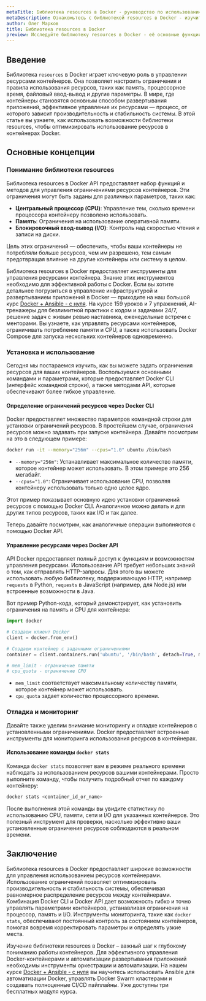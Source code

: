 ```yaml
---
metaTitle: Библиотека resources в Docker - руководство по использованию
metaDescription: Ознакомьтесь с библиотекой resources в Docker - изучите основные функции и методы управления ресурсами контейнера
author: Олег Марков
title: Библиотека resources в Docker
preview: Исследуйте библиотеку resources в Docker - её основные функции и особенности управления ресурсами контейнера. Узнайте, как оптимизировать вашу разработку с помощью этой библиотеки
---
```


## Введение

Библиотека `resources` в Docker играет ключевую роль в управлении ресурсами контейнеров. Она позволяет настроить ограничения и правила использования ресурсов, таких как память, процессорное время, файловый ввод-вывод и другие параметры. В мире, где контейнеры становятся основным способом развертывания приложений, эффективное управление их ресурсами — процесс, от которого зависит производительность и стабильность системы. В этой статье вы узнаете, как использовать возможности библиотеки resources, чтобы оптимизировать использование ресурсов в контейнерах Docker.

## Основные концепции

### Понимание библиотеки resources

Библиотека resources в Docker API предоставляет набор функций и методов для управления ограничениями ресурсов контейнеров. Эти ограничения могут быть заданы для различных параметров, таких как:

- **Центральный процессор (CPU)**: Управление тем, сколько времени процессора контейнеру позволено использовать.
- **Память**: Ограничения на использование оперативной памяти.
- **Блокировочный ввод-вывод (I/O)**: Контроль над скоростью чтения и записи на диски.

Цель этих ограничений — обеспечить, чтобы ваши контейнеры не потребляли больше ресурсов, чем им разрешено, тем самым предотвращая влияние на другие контейнеры или систему в целом.

Библиотека resources в Docker предоставляет инструменты для управления ресурсами контейнера. Знание этих инструментов необходимо для эффективной работы с Docker. Если вы хотите детальнее погрузиться в управление инфраструктурой и развертыванием приложений в Docker — приходите на наш большой курс [Docker + Ansible - с нуля](https://purpleschool.ru/course/docker). На курсе 159 уроков и 7 упражнений, AI-тренажеры для безлимитной практики с кодом и задачами 24/7, решение задач с живым ревью наставника, еженедельные встречи с менторами. Вы узнаете, как управлять ресурсами контейнеров, ограничивать потребление памяти и CPU, а также использовать Docker Compose для запуска нескольких контейнеров одновременно.

### Установка и использование

Сегодня мы постараемся изучить, как вы можете задать ограничения ресурсов для ваших контейнеров. Воспользуемся основными командами и параметрами, которые предоставляет Docker CLI (интерфейс командной строки), а также методами API, которые обеспечивают более гибкое управление.

#### Определение ограничений ресурсов через Docker CLI

Docker предоставляет множество параметров командной строки для установки ограничений ресурсов. В простейшем случае, ограничения ресурсов можно задавать при запуске контейнера. Давайте посмотрим на это в следующем примере:

```bash
docker run -it --memory="256m" --cpus="1.0" ubuntu /bin/bash
```

- `--memory="256m"`: Устанавливает максимальное количество памяти, которое контейнер может использовать. В этом примере это 256 мегабайт.
- `--cpus="1.0"`: Ограничивает использование CPU, позволяя контейнеру использовать только одно целое ядро.

Этот пример показывает основную идею установки ограничений ресурсов с помощью Docker CLI. Аналогичное можно делать и для других типов ресурсов, таких как I/O и так далее.

Теперь давайте посмотрим, как аналогичные операции выполняются с помощью Docker API.

#### Управление ресурсами через Docker API

API Docker предоставляет полный доступ к функциям и возможностям управления ресурсами. Использование API требует небольших знаний о том, как отправлять HTTP-запросы. Для этого вы можете использовать любую библиотеку, поддерживающую HTTP, например `requests` в Python, `requests` в JavaScript (например, для Node.js) или встроенные возможности в Java.

Вот пример Python-кода, который демонстрирует, как установить ограничения на память и CPU для контейнера:

```python
import docker

# Создаем клиент Docker
client = docker.from_env()

# Создаем контейнер с заданными ограничениями
container = client.containers.run('ubuntu', '/bin/bash', detach=True, mem_limit='256m', cpu_quota=100000)

# mem_limit - ограничение памяти
# cpu_quota - ограничение CPU
```

- `mem_limit` соответствует максимальному количеству памяти, которое контейнер может использовать.
- `cpu_quota` задает количество процессорного времени.

### Отладка и мониторинг

Давайте также уделим внимание мониторингу и отладке контейнеров с установленными ограничениями. Docker предоставляет встроенные инструменты для мониторинга использования ресурсов в контейнерах.

#### Использование команды `docker stats`

Команда `docker stats` позволяет вам в режиме реального времени наблюдать за использованием ресурсов вашими контейнерами. Просто выполните команду, чтобы получить подробный отчет по каждому контейнеру:

```bash
docker stats <container_id_or_name>
```

После выполнения этой команды вы увидите статистику по использованию CPU, памяти, сети и I/O для указанных контейнеров. Это полезный инструмент для проверки, насколько эффективно ваши установленные ограничения ресурсов соблюдаются в реальном времени.

## Заключение

Библиотека resources в Docker предоставляет широкие возможности для управления использованием ресурсов контейнерами. Использование ограничений позволяет оптимизировать производительность и стабильность системы, обеспечивая равномерное распределение ресурсов между контейнерами. Комбинация Docker CLI и Docker API дает возможность гибко и точно управлять параметрами контейнеров, устанавливая ограничения на процессор, память и I/O. Инструменты мониторинга, такие как `docker stats`, обеспечивают постоянный контроль за состоянием контейнеров, помогая вовремя корректировать параметры и определять узкие места.

Изучение библиотеки resources в Docker – важный шаг к глубокому пониманию работы контейнеров. Для эффективного управления Docker-контейнерами и автоматизации развертывания приложений необходимы инструменты оркестрации и автоматизации. На нашем курсе [Docker + Ansible - с нуля](https://purpleschool.ru/course/docker) вы научитесь использовать Ansible для автоматизации Docker, управлять Docker Swarm кластерами и создавать полноценные CI/CD пайплайны. Уже доступны три бесплатных модуля курса.
